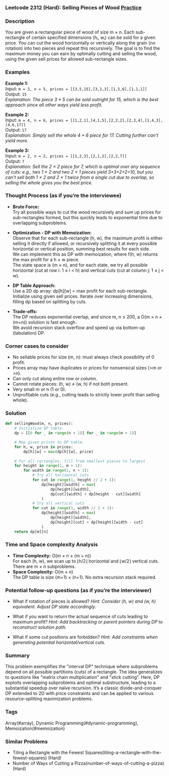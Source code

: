 ### Leetcode 2312 (Hard): Selling Pieces of Wood [Practice](https://leetcode.com/problems/selling-pieces-of-wood)

### Description  
You are given a rectangular piece of wood of size m × n. Each sub-rectangle of certain specified dimensions (hᵢ, wᵢ) can be sold for a given price. You can cut the wood horizontally or vertically along the grain (no rotation) into two pieces and repeat this recursively. The goal is to find the maximum money you can earn by optimally cutting and selling the wood, using the given sell prices for allowed sub-rectangle sizes.

### Examples  

**Example 1:**  
Input: `m = 3, n = 5, prices = [[3,5,15],[3,1,3],[1,5,6],[1,1,1]]`  
Output: `15`  
*Explanation: The piece 3 × 5 can be sold outright for 15, which is the best approach since all other ways yield less profit.*

**Example 2:**  
Input: `m = 4, n = 6, prices = [[1,2,1],[4,1,5],[2,2,2],[2,3,4],[1,4,3],[4,6,17]]`  
Output: `17`  
*Explanation: Simply sell the whole 4 × 6 piece for 17. Cutting further can't yield more.*

**Example 3:**  
Input: `m = 2, n = 2, prices = [[1,2,3],[2,1,2],[2,2,7]]`  
Output: `7`  
*Explanation: Sell the 2 × 2 piece for 7, which is optimal over any sequence of cuts: e.g., two 1 × 2 and two 2 × 1 pieces yield 3+3+2+2=10, but you can't sell both 1 × 2 and 2 × 1 twice from a single cut due to overlap, so selling the whole gives you the best price.*

### Thought Process (as if you’re the interviewee)  

- **Brute Force:**  
  Try all possible ways to cut the wood recursively and sum up prices for sub-rectangles formed, but this quickly leads to exponential time due to overlapping subproblems.

- **Optimization - DP with Memoization:**  
  Observe that for each sub-rectangle (h, w), the maximum profit is either selling it directly if allowed, or recursively splitting it at every possible horizontal or vertical position, summing best results for each side.  
  We can implement this as DP with memoization, where f(h, w) returns the max profit for a h × w piece.  
  The state space is (m × n), and for each state, we try all possible horizontal (cut at row i: 1 ≤ i < h) and vertical cuts (cut at column j: 1 ≤ j < w).

- **DP Table Approach:**  
  Use a 2D dp array: dp[h][w] = max profit for each sub-rectangle. Initialize using given sell prices. Iterate over increasing dimensions, filling dp based on splitting by cuts.

- **Trade-offs:**  
  The DP reduces exponential overlap, and since m, n ≤ 200, a O(m × n × (m+n)) solution is fast enough.  
  We avoid recursion stack overflow and speed up via bottom-up (tabulation) DP.

### Corner cases to consider  
- No sellable prices for size (m, n): must always check possibility of 0 profit.
- Prices array may have duplicates or prices for nonsensical sizes (>m or >n).
- Can only cut along entire row or column.
- Cannot rotate pieces: (h, w) ≠ (w, h) if not both present.
- Very small m or n (1 or 0).
- Unprofitable cuts (e.g., cutting leads to strictly lower profit than selling whole).

### Solution

```python
def sellingWood(m, n, prices):
    # Initialize DP table.
    dp = [[0 for _ in range(n + 1)] for _ in range(m + 1)]

    # Map given prices to DP table.
    for h, w, price in prices:
        dp[h][w] = max(dp[h][w], price)
    
    # For all rectangles, fill from smallest pieces to largest
    for height in range(1, m + 1):
        for width in range(1, n + 1):
            # Try all horizontal cuts
            for cut in range(1, height // 2 + 1):
                dp[height][width] = max(
                    dp[height][width],
                    dp[cut][width] + dp[height - cut][width]
                )
            # Try all vertical cuts
            for cut in range(1, width // 2 + 1):
                dp[height][width] = max(
                    dp[height][width],
                    dp[height][cut] + dp[height][width - cut]
                )
    return dp[m][n]
```

### Time and Space complexity Analysis  

- **Time Complexity:** O(m × n × (m + n))  
    For each (h, w), we scan up to ⌊h/2⌋ horizontal and ⌊w/2⌋ vertical cuts. There are m × n subproblems.
- **Space Complexity:** O(m × n)  
    The DP table is size (m+1) × (n+1). No extra recursion stack required.

### Potential follow-up questions (as if you’re the interviewer)  

- What if rotation of pieces is allowed?
  *Hint: Consider (h, w) and (w, h) equivalent. Adjust DP state accordingly.*

- What if you want to return the actual sequence of cuts leading to maximum profit?
  *Hint: Add backtracking or parent pointers during DP to reconstruct solution path.*

- What if some cut positions are forbidden?
  *Hint: Add constraints when generating potential horizontal/vertical cuts.*

### Summary
This problem exemplifies the "interval DP" technique where subproblems depend on all possible partitions (cuts) of a rectangle. The idea generalizes to questions like "matrix chain multiplication" and "stick cutting". Here, DP exploits overlapping subproblems and optimal substructure, leading to a substantial speedup over naïve recursion. It’s a classic divide-and-conquer DP extended to 2D with price constraints and can be applied to various resource-splitting maximization problems.

### Tags
Array(#array), Dynamic Programming(#dynamic-programming), Memoization(#memoization)

### Similar Problems
- Tiling a Rectangle with the Fewest Squares(tiling-a-rectangle-with-the-fewest-squares) (Hard)
- Number of Ways of Cutting a Pizza(number-of-ways-of-cutting-a-pizza) (Hard)